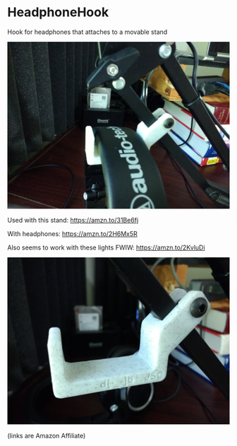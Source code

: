 # HeadphoneHook
Hook for headphones that attaches to a movable stand

![image](headphones1.jpg)

Used with this stand: https://amzn.to/31Be6fj 

With headphones: https://amzn.to/2H6Mx5R

Also seems to work with these lights FWIW: https://amzn.to/2KvluDi

![image](headphones.jpg)

(links are Amazon Affiliate)
